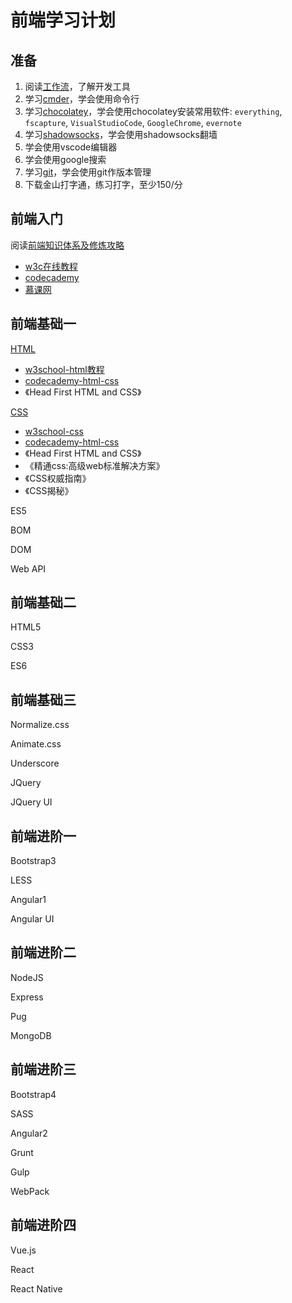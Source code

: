 # 前端学习计划

## 准备

1. 阅读[工作流](https://github.com/ninghao/workflow-book)，了解开发工具
2. 学习[cmder](https://wchaochao.gitbooks.io/dev-tool/content/cli/cmder/)，学会使用命令行
3. 学习[chocolatey](https://wchaochao.gitbooks.io/dev-tool/content/spm/chocolatey/)，学会使用chocolatey安装常用软件: `everything`, `fscapture`, `VisualStudioCode`, `GoogleChrome`, `evernote`
4. 学习[shadowsocks](https://wchaochao.gitbooks.io/dev-tool/content/spm/chocolatey/software.html)，学会使用shadowsocks翻墙
5. 学会使用vscode编辑器
6. 学会使用google搜索
7. 学习[git](https://wchaochao.gitbooks.io/dev-tool/content/vcs/git/)，学会使用git作版本管理
8. 下载金山打字通，练习打字，至少150/分

## 前端入门

阅读[前端知识体系及修炼攻略](http://blog.csdn.net/borishuai/article/details/8676573)

* [w3c在线教程](http://www.w3school.com.cn/)
* [codecademy](https://www.codecademy.com/learn/all)
* [慕课网](http://www.imooc.com/course/list)

## 前端基础一

[HTML](https://wchaochao.gitbooks.io/frontend-dev/content/markup/html/)

* [w3school-html教程](http://www.w3school.com.cn/web/web_html.asp)
* [codecademy-html-css](https://www.codecademy.com/learn/learn-html-css)
* 《Head First HTML and CSS》

[CSS](https://wchaochao.gitbooks.io/frontend-dev/content/style/css/)

* [w3school-css](http://www.w3school.com.cn/css/index.asp)
* [codecademy-html-css](https://www.codecademy.com/learn/learn-html-css)
* 《Head First HTML and CSS》
* 《精通css:高级web标准解决方案》
* 《CSS权威指南》
* 《CSS揭秘》

ES5

BOM

DOM

Web API

## 前端基础二

HTML5

CSS3

ES6

## 前端基础三

Normalize.css

Animate.css

Underscore

JQuery

JQuery UI

## 前端进阶一

Bootstrap3

LESS

Angular1

Angular UI

## 前端进阶二

NodeJS

Express

Pug

MongoDB

## 前端进阶三

Bootstrap4

SASS

Angular2

Grunt

Gulp

WebPack

## 前端进阶四

Vue.js

React

React Native
